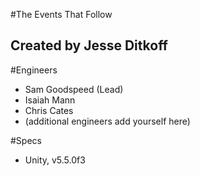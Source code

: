 #The Events That Follow
## Created by Jesse Ditkoff

#Engineers
- Sam Goodspeed (Lead)
- Isaiah Mann
- Chris Cates
- (additional engineers add yourself here)

#Specs
- Unity, v5.5.0f3
